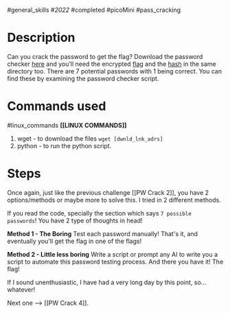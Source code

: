 #general_skills #_2022_ #completed #picoMini #pass_cracking

# Description
Can you crack the password to get the flag? Download the password checker [here](https://artifacts.picoctf.net/c/17/level3.py) and you'll need the encrypted [flag](https://artifacts.picoctf.net/c/17/level3.flag.txt.enc) and the [hash](https://artifacts.picoctf.net/c/17/level3.hash.bin) in the same directory too. There are 7 potential passwords with 1 being correct. You can find these by examining the password checker script.

# Commands used
#linux_commands  **[[LINUX COMMANDS]]**
1. wget - to download the files `wget [dwnld_lnk_adrs]`
2. python - to run the python script.

# Steps
Once again, just like the previous challenge [[PW Crack 2]], you have 2 options/methods or maybe more to solve this. I tried in 2 different methods.

If you read the code, specially the section which says `7 possible passwords`! You have 2 type of thoughts in head! 

**Method 1 - The Boring**
Test each password manually! That's it, and eventually you'll get the flag in one of the flags!

**Method 2 - Little less boring**
Write a script or prompt any AI to write you a script to automate this password testing process. And there you have it! The flag!

If I sound unenthusiastic, I have had a very long day by this point, so... whatever!

Next one --> [[PW Crack 4]].